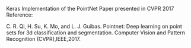 Keras Implementation of the PointNet Paper presented in CVPR 2017
Reference:

C. R. Qi, H. Su, K. Mo, and L. J. Guibas. Pointnet: Deep learning on point sets for 3d classification and
segmentation. Computer Vision and Pattern Recognition (CVPR),IEEE,2017.
